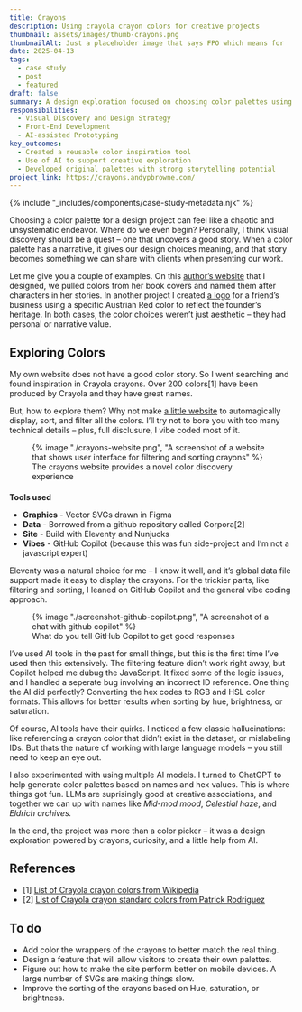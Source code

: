 ```yaml
---
title: Crayons
description: Using crayola crayon colors for creative projects
thumbnail: assets/images/thumb-crayons.png
thumbnailAlt: Just a placeholder image that says FPO which means for  
date: 2025-04-13
tags:
  - case study
  - post
  - featured
draft: false
summary: A design exploration focused on choosing color palettes using Crayola crayons as a creative foundation. Built a custom tool to display, sort, and filter 120 colors with the help of AI.
responsibilities:
  - Visual Discovery and Design Strategy
  - Front-End Development
  - AI-assisted Prototyping
key_outcomes:
  - Created a reusable color inspiration tool
  - Use of AI to support creative exploration
  - Developed original palettes with strong storytelling potential
project_link: https://crayons.andypbrowne.com/
---
```


{% include "_includes/components/case-study-metadata.njk" %}

Choosing a color palette for a design project can feel like a chaotic and unsystematic endeavor. Where do we even begin? Personally, I think visual discovery should be a quest – one that uncovers a good story. When a color palette has a narrative, it gives our design choices meaning, and that story becomes something we can share with clients when presenting our work. 

Let me give you a couple of examples. On this [author’s website](https://andypbrowne.com/blog/ya-author/) that I designed, we pulled colors from her book covers and named them after characters in her stories. In another project I created [a logo](https://www.dropbox.com/scl/fi/1bhopw3b1a0nhf89fyt2r/Logo-guide.pdf?rlkey=yk006d1knrbxl5ht640wtgdu1&st=1xkzqu3k&dl=0) for a friend’s business using a specific Austrian Red color to reflect the founder’s heritage. In both cases, the color choices weren’t just aesthetic – they had personal or narrative value.

## Exploring Colors

My own website does not have a good color story. So I went searching and found inspiration in Crayola crayons. Over 200 colors[1] have been produced by Crayola and they have great names.

But, how to explore them? Why not make [a little website](https://crayons.andypbrowne.com/) to automagically display, sort, and filter all the colors. I’ll try not to bore you with too many technical details – plus, full disclusure, I vibe coded most of it.

<figure>
  {% image "./crayons-website.png", "A screenshot of a website that shows user interface for filtering and sorting crayons" %}
  <figcaption>The crayons website provides a novel color discovery experience</figcaption>
</figure>

<aside>

<h2 style="font-size: var(--font-size-base);">Tools used</h2>

- **Graphics** - Vector SVGs drawn in Figma 
- **Data** - Borrowed from a github repository called Corpora[2]
- **Site** - Build with Eleventy and Nunjucks 
- **Vibes** - GitHub Copilot (because this was fun side-project and I’m not a javascript expert)

</aside>

Eleventy was a natural choice for me – I know it well, and it’s global data file support made it easy to display the crayons.  For the trickier parts, like filtering and sorting, I leaned on GitHub Copilot and the general vibe coding approach. 

<figure>
  {% image "./screenshot-github-copilot.png", "A screenshot of a chat with github copilot" %}
  <figcaption>What do you tell GitHub Copilot to get good responses</figcaption>
</figure>

I’ve used AI tools in the past for small things, but this is the first time I’ve used then this extensively. The filtering feature didn’t work right away, but Copilot helped me dubug the JavaScript.  It fixed some of the logic issues, and I handled a seperate bug involving an incorrect ID reference. One thing the AI did perfectly? Converting the hex codes to RGB and HSL color formats. This allows for better results when sorting by hue, brightness, or saturation.

Of course, AI tools have their quirks. I noticed a few classic hallucinations: like referencing a crayon color that didn’t exist in the dataset, or mislabeling IDs. But thats the nature of working with large language models – you still need to keep an eye out.

I also experimented with using multiple AI models. I turned to ChatGPT to help generate color palettes based on names and hex values. This is where things got fun. LLMs are suprisingly good at creative associations, and together we can up with names like *Mid-mod mood*, *Celestial haze*, and *Eldrich archives.*

In the end, the project was more than a color picker – it was a design exploration powered by crayons, curiosity, and a little help from AI.


## References
- [1] [List of Crayola crayon colors from Wikipedia](https://en.wikipedia.org/wiki/List_of_Crayola_crayon_colors)
- [2] [List of Crayola crayon standard colors from Patrick Rodriguez](https://github.com/dariusk/corpora/blob/master/data/colors/crayola.json) 


## To do
- Add color the wrappers of the crayons to better match the real thing.
- Design a feature that will allow visitors to create their own palettes.
- Figure out how to make the site perform better on mobile devices. A large number of SVGs are making things slow.
- Improve the sorting of the crayons based on Hue, saturation, or brightness. 